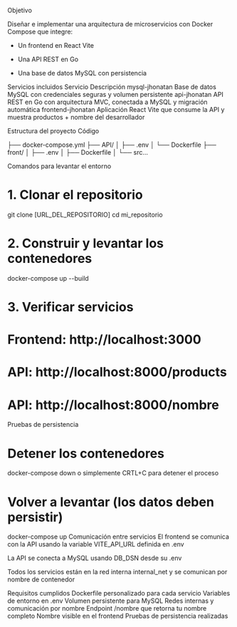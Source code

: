 Objetivo

Diseñar e implementar una arquitectura de microservicios con Docker Compose que integre:

 - Un frontend en React Vite

 - Una API REST en Go

 - Una base de datos MySQL con persistencia

Servicios incluidos
Servicio	Descripción
mysql-jhonatan	Base de datos MySQL con credenciales seguras y volumen persistente
api-jhonatan	API REST en Go con arquitectura MVC, conectada a MySQL y migración automática
frontend-jhonatan	Aplicación React Vite que consume la API y muestra productos + nombre del desarrollador

Estructura del proyecto
Código

├── docker-compose.yml
├── API/
│   ├── .env
│   └── Dockerfile
├── front/
│   ├── .env
│   ├── Dockerfile
│   └── src...

Comandos para levantar el entorno

# 1. Clonar el repositorio
git clone [URL_DEL_REPOSITORIO]
cd mi_repositorio

# 2. Construir y levantar los contenedores
docker-compose up --build

# 3. Verificar servicios
# Frontend: http://localhost:3000
# API: http://localhost:8000/products
# API: http://localhost:8000/nombre

Pruebas de persistencia

# Detener los contenedores
docker-compose down o simplemente CRTL+C para detener el proceso

# Volver a levantar (los datos deben persistir)
docker-compose up
Comunicación entre servicios
El frontend se comunica con la API usando la variable VITE_API_URL definida en .env

La API se conecta a MySQL usando DB_DSN desde su .env

Todos los servicios están en la red interna internal_net y se comunican por nombre de contenedor

Requisitos cumplidos
Dockerfile personalizado para cada servicio 
Variables de entorno en .env 
Volumen persistente para MySQL 
Redes internas y comunicación por nombre 
Endpoint /nombre que retorna tu nombre completo 
Nombre visible en el frontend 
Pruebas de persistencia realizadas